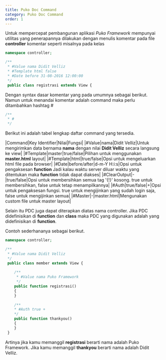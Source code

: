 ```yaml
---
title: Puko Doc Command
category: Puko Doc Command 
order: 1
---
```


Untuk mempercepat pembangunan aplikasi *Puko Framework* mempunyai utilitas yang penerapannya 
dilakukan dengan menulis komentar pada file **controller** komentar seperti misalnya pada kelas

```php
namespace controller;

/**
 * #Value nama Didit Velliz
 * #Template html false
 * #Date before 31-08-2016 12:00:00
 */
 public class registrasi extends View {
```

Dengan syntax dasar komentar yang pada umumnya sebagai berikut. 
Namun untuk menandai komentar adalah command maka perlu ditambahkan hashtag #

```php
/**
 * #
 */
```

Berikut ini adalah tabel lengkap daftar command yang tersedia.

|Command|Key Identifier|Nilai|Fungsi|
|#Value|nama|Didit Velliz|Untuk mengirimkan data bernama **nama** dengan nilai **Didit Velliz** secara langsung ke view|
|#Template|master|true/false|Pilihan untuk menggunakan **master.html** layout|
|#Template|html|true/false|Opsi untuk mengeluarkan html file pada browser|
|#Date|before/after|d-m-Y H:i:s|Opsi untuk pengaksesan **function** Jadi kalau waktu server diluar waktu yang ditentukan maka **function** tidak dapat diakses|
|#ClearOutput|-|true/false|Opsi untuk membersihkan semua tag '{!}' kosong. true untuk membersihkan, false untuk tetap menampilkannya|
|#Auth|true/false|+|Opsi untuk pengaksesan fungsi. true untuk mengijinkan yang sudah login saja, false untuk mengijinkan semua|
|#Master|-|master.html|Mengunakan custom file untuk master layout|

Selain itu PDC juga dapat diterapkan diatas nama controller. 
Jika PDC didefinisikan di **function** dan **class** maka PDC yang digunakan adalah yang didefinisikan di **function**.

Contoh sederhananya sebagai berikut.

```php
namespace controller;

/**
 * #Value nama Didit Velliz
 */
 public class member extends View {
    
    /**
     * #Value nama Puko Framework
     */
    public function registrasi()
    {
    }
    
    /**
    * #Auth true +
    */
    public function thankyou()
    {
    }
 }
```

Artinya jika kamu memanggil **registrasi** berarti nama adalah Puko Framework.
Jika kamu memanggil **thankyou** berarti nama adalah Didit Velliz.
